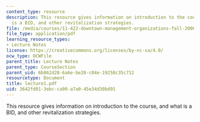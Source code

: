 ```yaml
---
content_type: resource
description: This resource gives information on introduction to the course, and what
  is a BID, and other revitalization strategies.
file: /media/courses/11-422-downtown-management-organizations-fall-2006/3642fd013ebcca90a7a045e34d30bd91_lecture1.pdf
file_type: application/pdf
learning_resource_types:
- Lecture Notes
license: https://creativecommons.org/licenses/by-nc-sa/4.0/
ocw_type: OCWFile
parent_title: Lecture Notes
parent_type: CourseSection
parent_uid: 6b862d28-6a6e-be20-c04e-19258c35c712
resourcetype: Document
title: lecture1.pdf
uid: 3642fd01-3ebc-ca90-a7a0-45e34d30bd91
---
```

This resource gives information on introduction to the course, and what is a BID, and other revitalization strategies.